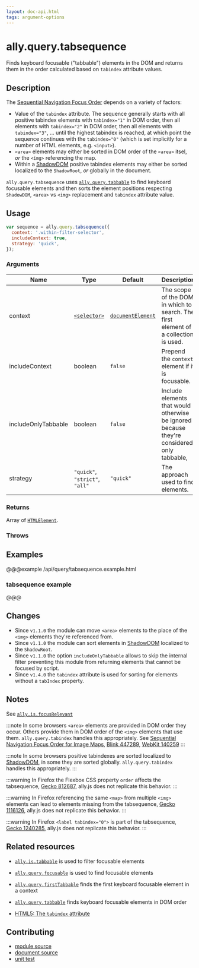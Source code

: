 ```yaml
---
layout: doc-api.html
tags: argument-options
---
```


# ally.query.tabsequence

Finds keyboard focusable ("tabbable") elements in the DOM and returns them in the order calculated based on `tabindex` attribute values.


## Description

The [Sequential Navigation Focus Order](../../concepts.md#sequential-navigation-focus-order) depends on a variety of factors:

* Value of the `tabindex` attribute. The sequence generally starts with all positive tabindex elements with `tabindex="1"` in DOM order, then all elements with `tabindex="2"` in DOM order, then all elements with `tabindex="3"`, … until the highest tabindex is reached, at which point the sequence continues with the `tabindex="0"` (which is set implicitly for a number of HTML elements, e.g. `<input>`).
* `<area>` elements may either be sorted in DOM order of the `<area>` itsel, *or* the `<img>` referencing the map.
* Within a [ShadowDOM](http://caniuse.com/#feat=shadowdom) positive tabindex elements may either be sorted localized to the `ShadowRoot`, *or* globally in the document.

`ally.query.tabsequence` uses [`ally.query.tabbable`](tabbable.md) to find keyboard focusable elements and then sorts the element positions respecting `ShadowDOM`, `<area>` vs `<img>` replacement and `tabindex` attribute value.


## Usage

```js
var sequence = ally.query.tabsequence({
  context: '.within-filter-selector',
  includeContext: true,
  strategy: 'quick',
});
```

### Arguments

| Name | Type | Default | Description |
| ---- | ---- | ------- | ----------- |
| context | [`<selector>`](../concepts.md#selector) | [`documentElement`](https://developer.mozilla.org/en-US/docs/Web/API/Document/documentElement) | The scope of the DOM in which to search. The first element of a collection is used. |
| includeContext | boolean | `false` | Prepend the `context` element if it is focusable. |
| includeOnlyTabbable | boolean | `false` | Include elements that would otherwise be ignored because they're considered only tabbable, |
| strategy | `"quick"`, `"strict"`, `"all"` | `"quick"` | The approach used to find elements. |

### Returns

Array of [`HTMLElement`](https://developer.mozilla.org/en/docs/Web/API/HTMLElement).

### Throws


## Examples

@@@example /api/query/tabsequence.example.html
### tabsequence example
@@@


## Changes

* Since `v1.1.0` the module can move `<area>` elements to the place of the `<img>` elements they're referenced from.
* Since `v1.1.0` the module can sort elements in [ShadowDOM](http://caniuse.com/#feat=shadowdom) localized to the `ShadowRoot`.
* Since `v1.1.0` the option `includeOnlyTabbable` allows to skip the internal filter preventing this module from returning elements that cannot be focused by script.
* Since `v1.4.0` the `tabindex` attribute is used for sorting for elements without a `tabIndex` property.


## Notes

See [`ally.is.focusRelevant`](../is/focus-relevant.md#notes)

:::note
In some browsers `<area>` elements are provided in DOM order they occur. Others provide them in DOM order of the `<img>` elements that use them. `ally.query.tabindex` handles this appropriately. See [Sequential Navigation Focus Order for Image Maps](https://www.w3.org/Bugs/Public/show_bug.cgi?id=27787), [Blink 447289](https://code.google.com/p/chromium/issues/detail?id=447289), [WebKit 140259](https://bugs.webkit.org/show_bug.cgi?id=140259)
:::

:::note
In some browsers positive tabindexes are sorted localized to [ShadowDOM](http://caniuse.com/#feat=shadowdom), in some they are sorted globally. `ally.query.tabindex` handles this appropriately.
:::

:::warning
In Firefox the Flexbox CSS property `order` affects the tabsequence, [Gecko 812687](https://bugzilla.mozilla.org/show_bug.cgi?id=812687), ally.js does not replicate this behavior.
:::

:::warning
In Firefox referencing the same `<map>` from multiple `<img>` elements can lead to elements missing from the tabsequence, [Gecko 1116126](https://bugzilla.mozilla.org/show_bug.cgi?id=1116126), ally.js does not replicate this behavior.
:::

:::warning
In Firefox `<label tabindex="0">` is part of the tabsequence, [Gecko 1240285](https://bugzilla.mozilla.org/show_bug.cgi?id=1240285), ally.js does not replicate this behavior.
:::


## Related resources

* [`ally.is.tabbable`](../is/tabbable.md) is used to filter focusable elements
* [`ally.query.focusable`](focusable.md) is used to find focusable elements
* [`ally.query.firstTabbable`](first-tabbable.md) finds the first keyboard focusable element in a context
* [`ally.query.tabbable`](tabbable.md) finds keyboard focusable elements in DOM order

* [HTML5: The `tabindex` attribute](https://www.w3.org/TR/html5/editing.html#sequential-focus-navigation-and-the-tabindex-attribute)


## Contributing

* [module source](https://github.com/medialize/ally.js/blob/master/src/query/tabsequence.js)
* [document source](https://github.com/medialize/ally.js/blob/master/docs/api/query/tabsequence.md)
* [unit test](https://github.com/medialize/ally.js/blob/master/test/unit/query.tabsequence.test.js)
